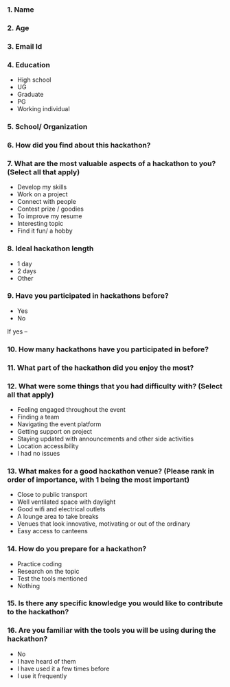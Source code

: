 ### 1.	Name
### 2.	Age
### 3. Email Id
### 4.	Education
  -	High school
  - UG
  - Graduate
  -	PG
  -	Working individual 
### 5.	School/ Organization
### 6.	How did you find about this hackathon?
### 7.	What are the most valuable aspects of a hackathon to you? (Select all that apply)
  -	Develop my skills
  -	Work on a project
  -	Connect with people
  -	Contest prize / goodies
  -	To improve my resume
  -	Interesting topic
  -	Find it fun/ a hobby
### 8.	Ideal hackathon length
  -	1 day
  -	2 days
  -	Other 
### 9.	Have you participated in hackathons before?
  -	Yes
  -	No

If yes –
### 10.	How many hackathons have you participated in before?
### 11.	What part of the hackathon did you enjoy the most?
### 12.	What were some things that you had difficulty with? (Select all that apply)
  -	Feeling engaged throughout the event
  -	Finding a team
  -	Navigating the event platform
  -	Getting support on project
  -	Staying updated with announcements and other side activities
  -	Location accessibility
  -	I had no issues
### 13.	 What makes for a good hackathon venue? (Please rank in order of importance, with 1 being the most important)
  -	Close to public transport
  -	Well ventilated space with daylight
  -	Good wifi and electrical outlets
  -	A lounge area to take breaks
  -	Venues that look innovative, motivating or out of the ordinary
  -	Easy access to canteens 
### 14.	How do you prepare for a hackathon?
  -	Practice coding
  -	Research on the topic
  -	Test the tools mentioned
  -	Nothing
### 15.	Is there any specific knowledge you would like to contribute to the hackathon?
### 16.	Are you familiar with the tools you will be using during the hackathon?
  -	No
  -	I have heard of them
  -	I have used it a few times before
  -	I use it frequently 
